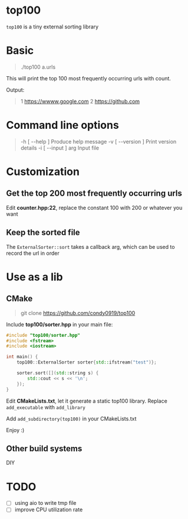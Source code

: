 top100
========

`top100` is a tiny external sorting library

# Basic

> ./top100 a.urls

This will print the top 100 most frequently occurring urls with count.

Output:

> 1 https://wwww.google.com
2 https://github.com

# Command line options

> -h [ --help ]         Produce help message
-v [ --version ]      Print version details
-i [ --input ] arg    Input file

# Customization

## Get the top 200 most frequently occurring urls

Edit **counter.hpp:22**, replace the constant 100 with 200 or whatever you want

## Keep the sorted file

The `ExternalSorter::sort` takes a callback arg, which can be used to record the url in order

# Use as a lib

## CMake

> git clone https://github.com/condy0919/top100

Include **top100/sorter.hpp** in your main file:

```cpp
#include "top100/sorter.hpp"
#include <fstream>
#include <iostream>

int main() {
    top100::ExternalSorter sorter{std::ifstream("test")};

    sorter.sort([](std::string s) {
        std::cout << s << '\n';
    });
}
```

Edit **CMakeLists.txt**, let it generate a static top100 library. Replace `add_executable` with `add_library`

Add `add_subdirectory(top100)` in your CMakeLists.txt

Enjoy :)

## Other build systems

DIY

# TODO

- [ ] using aio to write tmp file
- [ ] improve CPU utilization rate
